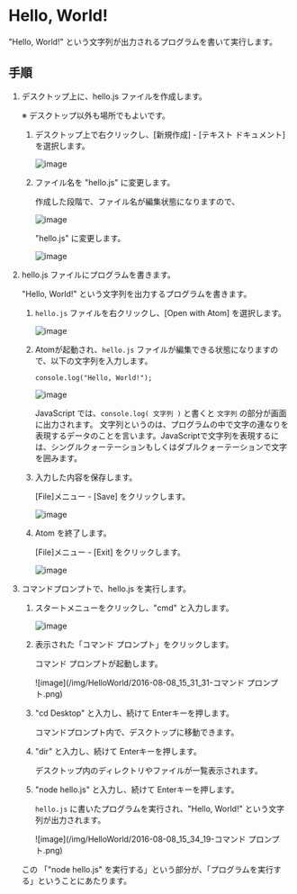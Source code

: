 Hello, World!
==============

"Hello, World!" という文字列が出力されるプログラムを書いて実行します。


手順
-----

1. デスクトップ上に、hello.js ファイルを作成します。

    ※ デスクトップ以外も場所でもよいです。

    1. デスクトップ上で右クリックし、[新規作成] - [テキスト ドキュメント] を選択します。

        ![image](/img/HelloWorld/2016-08-08_17_56_16-right-click.png)

    2. ファイル名を "hello.js" に変更します。

        作成した段階で、ファイル名が編集状態になりますので、

        ![image](/img/HelloWorld/2016-08-08_17_57_11-create-file.png)

        "hello.js" に変更します。

        ![image](/img/HelloWorld/2016-08-08_16_27_23-create-file2.png)

2. hello.js ファイルにプログラムを書きます。

    "Hello, World!" という文字列を出力するプログラムを書きます。

    1. `hello.js` ファイルを右クリックし、[Open with Atom] を選択します。

        ![image](/img/HelloWorld/2016-08-08_16_28_35-open-file.png)

    2. Atomが起動され、`hello.js` ファイルが編集できる状態になりますので、以下の文字列を入力します。

        ```
        console.log("Hello, World!");
        ```

        ![image](/img/HelloWorld/2016-08-08_16_30_41-atom-edit-hello.png)

        JavaScript では、`console.log( 文字列 )` と書くと `文字列` の部分が画面に出力されます。
        文字列というのは、プログラムの中で文字の連なりを表現するデータのことを言います。JavaScriptで文字列を表現するには、シングルクォーテーションもしくはダブルクォーテーションで文字を囲みます。

    3. 入力した内容を保存します。

        [File]メニュー - [Save] をクリックします。

        ![image](/img/HelloWorld/2016-08-08_16_37_04-atom-save-hello.png)

    4. Atom を終了します。

        [File]メニュー - [Exit] をクリックします。

        ![image](/img/HelloWorld/2016-08-08_16_39_27-atom-save-hello.png)

3. コマンドプロンプトで、hello.js を実行します。

    1. スタートメニューをクリックし、"cmd" と入力します。

        ![image](/img/HelloWorld/2016-08-08_15_28_41-SearchCmd.png)

    2. 表示された「コマンド プロンプト」をクリックします。

        コマンド プロンプトが起動します。

        ![image](/img/HelloWorld/2016-08-08_15_31_31-コマンド プロンプト.png)

    3. "cd Desktop" と入力し、続けて Enterキーを押します。

        コマンドプロンプト内で、デスクトップに移動できます。

    4. "dir" と入力し、続けて Enterキーを押します。

        デスクトップ内のディレクトリやファイルが一覧表示されます。

    5. "node hello.js" と入力し、続けて Enterキーを押します。

        `hello.js` に書いたプログラムを実行され、"Hello, World!" という文字列が出力されます。

        ![image](/img/HelloWorld/2016-08-08_15_34_19-コマンド プロンプト.png)

    この 「"node hello.js" を実行する」という部分が、「プログラムを実行する」ということにあたります。


